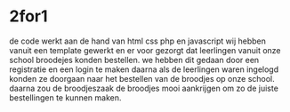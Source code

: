 # 2for1
de code werkt aan de hand van html css php en javascript
wij hebben vanuit een template gewerkt en er voor gezorgt dat leerlingen vanuit onze school broodejes konden bestellen.
we hebben dit gedaan door een registratie en een login te maken daarna als de leerlingen waren ingelogd konden ze doorgaan naar het bestellen van de broodjes op onze school.
daarna zou de broodjeszaak de broodjes mooi aankrijgen om zo de juiste bestellingen te kunnen maken.
